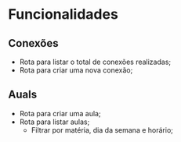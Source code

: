 # Funcionalidades

## Conexões

- Rota para listar o total de conexões realizadas;
- Rota para criar uma nova conexão;

## Auals

- Rota para criar uma aula;
- Rota para listar aulas;
  - Filtrar por matéria, dia da semana e horário;